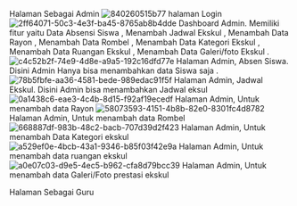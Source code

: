Halaman Sebagai Admin
![840260515b77](https://github.com/Mfaisall/Project-Work_Ekskul-senbud/assets/91299374/9d7d7642-c320-40da-b81a-c7bc57109f41)
halaman Login 
![2ff64071-50c3-4e3f-ba45-8765ab8b4dde](https://github.com/Mfaisall/Project-Work_Ekskul-senbud/assets/91299374/19b3c73b-4d5a-4019-a79c-d63a98671d1b)
Dashboard Admin. Memiliki fitur yaitu 
Data Absensi Siswa ,
Menambah Jadwal Ekskul ,
Menambah Data Rayon ,
Menambah Data Rombel ,
Menambah Data Kategori Ekskul ,
Menambah Data Ruangan Ekskul ,
Menambah Data Galeri/foto Ekskul .
![c4c52b2f-74e9-4d8e-a9a5-192c16dfd77e](https://github.com/Mfaisall/Project-Work_Ekskul-senbud/assets/91299374/60659392-d136-49d6-987d-7bbd62d94e03)
Halaman Admin, Absen Siswa. Disini Admin Hanya bisa menambahkan data Siswa saja .
![78b5fbfe-aa36-4581-bede-989edac91f5f](https://github.com/Mfaisall/Project-Work_Ekskul-senbud/assets/91299374/0f93cfc5-09fb-4766-ba21-2e26eeff035a)
Halaman Admin, Jadwal Ekskul. Disini Admin bisa menambahkan Jadwal eksul 
![0a1438c6-eae3-4c4b-8d15-f92af19ecedf](https://github.com/Mfaisall/Project-Work_Ekskul-senbud/assets/91299374/b8d421e3-88ff-4766-a57d-516bb658bfbc)
Halaman Admin, Untuk menambah data Rayon
![58073593-4151-4b8b-82e0-8301fc4d8782](https://github.com/Mfaisall/Project-Work_Ekskul-senbud/assets/91299374/0765958e-7153-4091-99a5-8c2d27cc3aa3)
Halaman Admin, Untuk menambah data Rombel
![668887df-983b-48c2-bacb-707d39d2f423](https://github.com/Mfaisall/Project-Work_Ekskul-senbud/assets/91299374/e0e96399-ff03-4bfc-9461-9b16b73e29dd)
Halaman Admin, Untuk menambah Data Kategori ekskul 
![a529ef0e-4bcb-43a1-9346-b85f03f42e9a](https://github.com/Mfaisall/Project-Work_Ekskul-senbud/assets/91299374/fcd731df-39a3-43ec-aecd-c4debf9817da)
Halaman Admin, Untuk menambah data ruangan ekskul
![a0e07c03-d9e5-4ec5-b962-cfa8d79bcc39](https://github.com/Mfaisall/Project-Work_Ekskul-senbud/assets/91299374/df28d184-2fe4-4416-9d27-49314b77056a)
Halaman Admin, Untuk menambah data Galeri/Foto prestasi ekskul

Halaman Sebagai Guru




